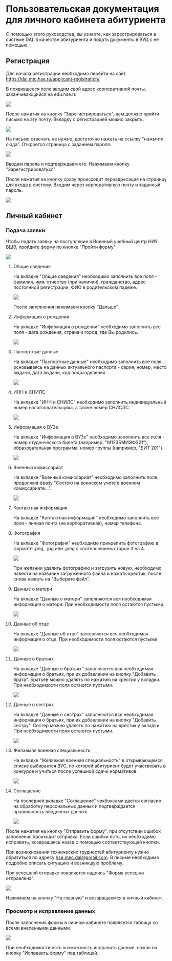 # Пользовательская документация для личного кабинета абитуриента

С помощью этого руководства, вы узнаете, как зарестрироваться в системе DAL в качестве абитуриента и подать документы в ВУЦ с ее помощью. 

## Регистрация

Для начала регистрации необходимо перейти на сайт https://dal.mtc.hse.ru/applicant-registration/

В появившееся поле вводим свой адрес корпоративной почты, заканчивающийся на edu.hse.ru

![](images/Q131OcORKJY.jpg)

После нажатия на кнопку "Зарегистрироваться", вам должно прийти письмо на эту почту. Вкладку с регистрацией можно закрыть.

![](images/hEP9ncy0aUk.jpg)

На письмо отвечать не нужно, достаточно нажать на ссылку "нажмите сюда". Откроется страница с заданием пароля.

![](images/hebWirWp-UI.jpg)

Вводим пароль и подтверждаем его. Нажимаем кнопку "Зарегистрироваться".

После нажатия на кнопку сразу происходит переадресация на страницу для входа в систему. Входим через корпоративную почту и заданный пароль.

![](images/BewwXO9GuLo.jpg)

## Личный кабинет

### Подача заявки

Чтобы подать заявку на поступление в Военный учебный центр НИУ ВШЭ, пройдите форму по кнопке "Пройти форму"

![](images/3K4MOOaHaKE.jpg)

1. Общие сведения

    На вкладке "Общие сведения" необходимо заполнить все поля - фамилия, имя, отчество (при наличии), гражданство, адрес постоянной регистрации, ФИО в родительском падеже.

    ![](images/aTHTfjBjkKs.jpg)

    После заполнения нажимаем кнопку "Дальше"

2. Информация о рождении

    На вкладке "Информация о рождении" необходимо заполнить все поля - дата рождения, страна и город, где Вы родились.

    ![](images/U-NqOQTZ5uA.jpg)

3. Паспортные данные

    На вкладке "Паспортные данные" необходимо заполнить все поля, основываясь на данных актуального паспорта - серия, номер, место выдачи, дата выдачи, код подразделения.

    ![](images/iclhx1C5oFM.jpg)

4. ИНН и СНИЛС

    На вкладке "ИНН и СНИЛС" необходимо заполнить индивидуальный номер налогоплательщика, а также номер СНИСЛС.

    ![](images/tax_and_insurance.png)

5. Информация о ВУЗе

    На вкладке "Информация о ВУЗе" необходимо заполнить все поля - номер студенческого билета (например, "М123БМИЭФ321"), образовательная программа, номер группы (например, "БИТ 201").

    ![](images/3TfRp5hxg78.jpg)

6. Военный комиссариат

    На вкладке "Военный комиссариат" необходимо заполнить поле, продолжив фразу "Состою на воинском учете в военном комиссариате...".

    ![](images/FQPH4VrTGvg.jpg)

7. Контактная информация

    На вкладке "Контактная информация" необходимо заполнить все поля - личная почта (не корпоративная), номер телефона.

8. Фотография

    На вкладке "Фотография" необходимо прикрепить фотографию в формате .png, .jpg или .jpeg с соотношением сторон 3 на 4.

    ![](images/G-bJ0Z-MynE.jpg)
    
    При желании удалить фотографию и загрузить новую, необходимо навести на название загруженного файла и нажать крестик, после снова нажать на "Выберите файл".

9. Данные о матери

    На вкладке "Данные о матери" заполняются вся необходимая информация о матери. При необходимости поля остаются пустыми.

    ![](images/YlVuawfQhV8.jpg)

10. Данные об отце

    На вкладке "Данные об отце" заполняются вся необходимая информация о отце. При необходимости поля остаются пустыми.

    ![](images/y9zlzohQLgU.jpg)

11. Данные о братьях

    На вкладке "Данные о братьях" заполняются вся необходимая информация о братьях, при их добавлении на кнопку "Добавить брата". Братьев можно удалять по нажатию на крестик у вкладки. При необходимости поля остаются пустыми.

    ![](images/zpvV_UgdyCg.jpg)

12. Данные о сестрах

    На вкладке "Данные о сестрах" заполняются вся необходимая информация о братьях, при их добавлении на кнопку "Добавить сестру". Сестер можно удалять по нажатию на крестик у вкладки. При необходимости поля остаются пустыми.

    ![](images/TUA15QG05s4.jpg)

13. Желаемая военная специальность

    На вкладке "Желаемая военная специальность" в открывающемся списке выбирается ВУС, по которой абитуриент будет участвовать в конкурсе и учиться после успешной сдачи нормативов.

    ![](images/nA64l_CLsrU.jpg)

14. Соглашение

    На последней вкладке "Соглашение" чекбоксами дается согласие на обработку персональных данных и подтверждается правильность введенных данных.

    ![](images/VP4bqxOVrnE.jpg)

После нажатия на кнопку "Отправить форму", при отсутствии ошибок заполнения проиходит отправка. Если ошибки есть, их необходимо исправить, возвращаясь назад с помощью соответствующей кнопки.

При возникновении технических трудностей абитуриенту нужно обратиться по адресу hse.mec.dal@gmail.com. В письме необходимо подробно описать ситуацию и возникшую проблему.

При успешной отправке появляется надпись "Форма успешно отправлена".

![](images/PJe_oAguJOo.jpg)

Нажимаем на кнопку "На главную" и возвращаемся в личный кабинет.

### Просмотр и исправление данных

После заполнения формы в личном кабинете появляется таблица со всеми внесенными данными.

![](images/_YUvrUsqYDc.jpg)

При необходимости есть возможность исправить данные, нажав на кнопку "Исправить форму" под таблицей.